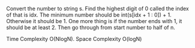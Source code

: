 Convert the number to string s. Find the highest digit of 0 called the index of that is idx. The minimum number should be int(s[idx + 1 : 0]) + 1. Otherwise it should be 1. One more thing is if the number ends with 1, it should be at least 2. Then go through from start number to half of n.


Time Complexity O(NlogN). Space Complexity O(logN)